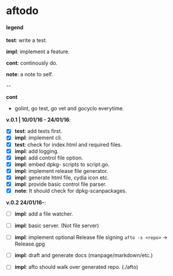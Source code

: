 # aftodo


#### legend

**test**: write a test.

**impl**: implement a feature.

**cont**: continously do.

**note**: a note to self.

--

**cont**

+ golint, go test, go vet and gocyclo everytime.

**v.0.1 | 10/01/16 - 24/01/16**:

* [x] **test**: add tests first.
* [x] **impl**: implement cli.
* [x] **test**: check for index.html and required files.
* [x] **impl**: add logging.
* [x] **impl**: add control file option.
* [x] **impl**: embed dpkg- scripts to script.go.
* [x] **impl**: implement release file generator.
* [x] **impl**: generate html file, cydia icon etc.
* [x] **impl**: provide basic control file parser.
* [x] **note**: It should check for dpkg-scanpackages.

**v.0.2 24/01/16-**:

* [ ] **impl**: add a file watcher.
* [ ] **impl**: basic server. (Not file server)
* [ ] **impl**: implement optional Release file signing `afto -s <repo>` -> Release.gpg
* [ ] **impl**: draft and generate docs (manpage/markdown/etc.)
* [ ] **impl**: afto should walk over generated repo. (./afto)

